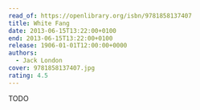 ```yaml
---
read_of: https://openlibrary.org/isbn/9781858137407
title: White Fang
date: 2013-06-15T13:22:00+0100
end: 2013-06-15T13:22:00+0100
release: 1906-01-01T12:00:00+0000
authors:
  - Jack London
cover: 9781858137407.jpg
rating: 4.5
---
```


TODO
